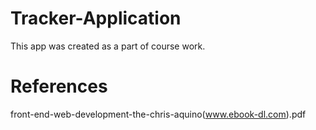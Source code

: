 # Tracker-Application

This app was created as a part of course work. 

# References 
front-end-web-development-the-chris-aquino(www.ebook-dl.com).pdf
